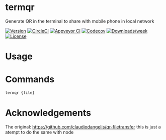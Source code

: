 termqr
====

Generate QR in the terminal to share with mobile phone in local network

[![Version](https://img.shields.io/npm/v/termqr.svg)](https://npmjs.org/package/termqr)
[![CircleCI](https://circleci.com/gh/jsnanigans/termqr/tree/master.svg?style=shield)](https://circleci.com/gh/jsnanigans/termqr/tree/master)
[![Appveyor CI](https://ci.appveyor.com/api/projects/status/github/jsnanigans/termqr?branch=master&svg=true)](https://ci.appveyor.com/project/jsnanigans/termqr/branch/master)
[![Codecov](https://codecov.io/gh/jsnanigans/termqr/branch/master/graph/badge.svg)](https://codecov.io/gh/jsnanigans/termqr)
[![Downloads/week](https://img.shields.io/npm/dw/termqr.svg)](https://npmjs.org/package/termqr)
[![License](https://img.shields.io/npm/l/termqr.svg)](https://github.com/jsnanigans/termqr/blob/master/package.json)

<!-- toc -->
# Usage
<!-- usage -->
# Commands
```bash
termqr {file}
```
<!-- commands -->


# Acknowledgements
The original: https://github.com/claudiodangelis/qr-filetransfer
this is just a atempt to do the same with node
